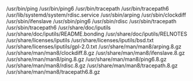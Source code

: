 /usr/bin/ping
/usr/bin/ping6
/usr/bin/tracepath
/usr/bin/tracepath6
/usr/lib/systemd/system/rdisc.service
/usr/sbin/arping
/usr/sbin/clockdiff
/usr/sbin/ifenslave
/usr/sbin/ping6
/usr/sbin/rdisc
/usr/sbin/tracepath
/usr/sbin/tracepath6
/usr/share/doc/iputils
/usr/share/doc/iputils/README.bonding
/usr/share/doc/iputils/RELNOTES
/usr/share/licenses/iputils
/usr/share/licenses/iputils/bsd.txt
/usr/share/licenses/iputils/gpl-2.0.txt
/usr/share/man/man8/arping.8.gz
/usr/share/man/man8/clockdiff.8.gz
/usr/share/man/man8/ifenslave.8.gz
/usr/share/man/man8/ping.8.gz
/usr/share/man/man8/ping6.8.gz
/usr/share/man/man8/rdisc.8.gz
/usr/share/man/man8/tracepath.8.gz
/usr/share/man/man8/tracepath6.8.gz
